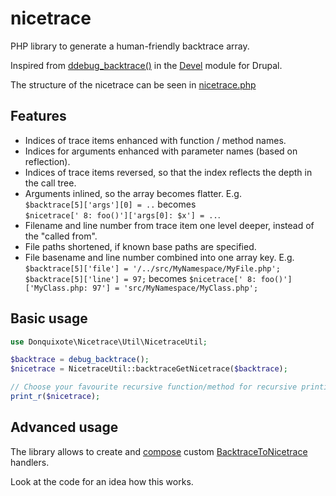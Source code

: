 # nicetrace
PHP library to generate a human-friendly backtrace array.

Inspired from [ddebug_backtrace()](http://cgit.drupalcode.org/devel/tree/devel.module?h=8868652ec5f2a1121cf306287f1996dad44f4c27#n1951) in the [Devel](https://drupal.org/project/devel) module for Drupal.

The structure of the nicetrace can be seen in [nicetrace.php](tests/fixtures/nicetrace.php)

## Features

- Indices of trace items enhanced with function / method names.
- Indices for arguments enhanced with parameter names (based on reflection).
- Indices of trace items reversed, so that the index reflects the depth in the call tree.
- Arguments inlined, so the array becomes flatter. E.g.  
  `$backtrace[5]['args'][0] = ..` becomes  
  `$nicetrace[' 8: foo()']['args[0]: $x'] = ..`.
- Filename and line number from trace item one level deeper, instead of the "called from".
- File paths shortened, if known base paths are specified.
- File basename and line number combined into one array key. E.g.  
  `$backtrace[5]['file'] = '/../src/MyNamespace/MyFile.php'; $backtrace[5]['line'] = 97;` becomes
  `$nicetrace[' 8: foo()']['MyClass.php: 97'] = 'src/MyNamespace/MyClass.php';`

## Basic usage

```php
use Donquixote\Nicetrace\Util\NicetraceUtil;

$backtrace = debug_backtrace();
$nicetrace = NicetraceUtil::backtraceGetNicetrace($backtrace);

// Choose your favourite recursive function/method for recursive printing.
print_r($nicetrace);
```

## Advanced usage

The library allows to create and [compose](src/BacktraceToNicetrace/BacktraceToNicetrace.php) custom [BacktraceToNicetrace](src/BacktraceToNicetrace/BacktraceToNicetraceInterface.php) handlers.

Look at the code for an idea how this works.
